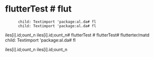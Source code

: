 # flutterTest # flut

          child: Textimport 'package:al.da# fl
          child: Textimport 'package:al.da# fl
iles[i].id;ount_n
iles[i].id;ount_n# flutterTest # flutterTest# flutterter/matd
          child: Textimport 'package:al.da# fl

iles[i].id;ount_n
iles[i].id;ount_n
